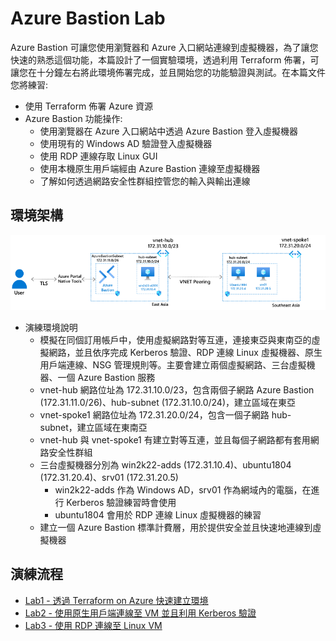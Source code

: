 # Azure Bastion Lab
Azure Bastion 可讓您使用瀏覽器和 Azure 入口網站連線到虛擬機器，為了讓您快速的熟悉這個功能，本篇設計了一個實驗環境，透過利用 Terraform 佈署，可讓您在十分鐘左右將此環境佈署完成，並且開始您的功能驗證與測試。在本篇文件您將練習:<br>
- 使用 Terraform 佈署 Azure 資源<br>
- Azure Bastion 功能操作:<br>
  - 使用瀏覽器在 Azure 入口網站中透過 Azure Bastion 登入虛擬機器<br>
  - 使用現有的 Windows AD 驗證登入虛擬機器<br>
  - 使用 RDP 連線存取 Linux GUI<br>
  - 使用本機原生用戶端經由 Azure Bastion 連線至虛擬機器<br>
  - 了解如何透過網路安全性群組控管您的輸入與輸出連線<br>
## 環境架構
![GITHUB](https://github.com/BrianHsing/Azure-Bastion/blob/main/images/architecture-1.png "architecture")<br>
- 演練環境說明<br>
  - 模擬在同個訂用帳戶中，使用虛擬網路對等互連，連接東亞與東南亞的虛擬網路，並且依序完成 Kerberos 驗證、RDP 連線 Linux 虛擬機器、原生用戶端連線、NSG 管理規則等。主要會建立兩個虛擬網路、三台虛擬機器、一個 Azure Bastion 服務<br>
  - vnet-hub 網路位址為 172.31.10.0/23，包含兩個子網路 Azure Bastion (172.31.11.0/26)、hub-subnet (172.31.10.0/24)，建立區域在東亞<br>
  - vnet-spoke1 網路位址為 172.31.20.0/24，包含一個子網路 hub-subnet，建立區域在東南亞<br>
  - vnet-hub 與 vnet-spoke1 有建立對等互連，並且每個子網路都有套用網路安全性群組<br>
  - 三台虛擬機器分別為 win2k22-adds (172.31.10.4)、ubuntu1804 (172.31.20.4)、srv01 (172.31.20.5)<br>
    - win2k22-adds 作為 Windows AD，srv01 作為網域內的電腦，在進行 Kerberos 驗證練習時會使用<br>
    - ubuntu1804 會用於 RDP 連線 Linux 虛擬機器的練習<br>
  - 建立一個 Azure Bastion 標準計費層，用於提供安全並且快速地連線到虛擬機器<br>
## 演練流程 <br>

- [Lab1 - 透過 Terraform on Azure 快速建立環境](https://github.com/BrianHsing/Azure-Bastion/blob/main/lab1.md)<br>
- [Lab2 - 使用原生用戶端連線至 VM 並且利用 Kerberos 驗證](https://github.com/BrianHsing/Azure-Bastion/blob/main/lab2.md)<br>
- [Lab3 - 使用 RDP 連線至 Linux VM](https://github.com/BrianHsing/Azure-Bastion/blob/main/lab3.md)<br>
